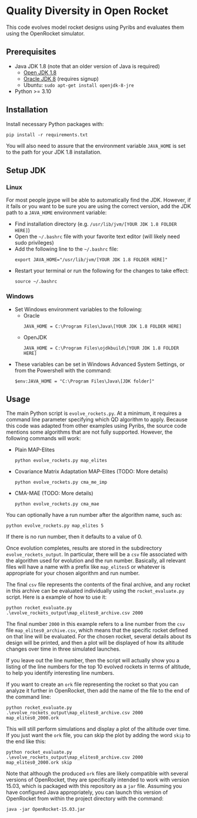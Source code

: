 # Quality Diversity in Open Rocket

This code evolves model rocket designs using Pyribs and evaluates them using
the OpenRocket simulator.

## Prerequisites
- Java JDK 1.8 (note that an older version of Java is required)
     - [Open JDK 1.8](https://github.com/ojdkbuild/ojdkbuild)
     - [Oracle JDK 8](https://www.oracle.com/java/technologies/javase/javase8-archive-downloads.html) (requires signup)
     - Ubuntu: `sudo apt-get install openjdk-8-jre`
- Python >= 3.10

## Installation

Install necessary Python packages with:
```
pip install -r requirements.txt
```
You will also need to assure that the environment variable 
`JAVA_HOME` is set to the path for your JDK 1.8 installation.

## Setup JDK

### Linux
For most people jpype will be able to automatically find the JDK. However, if it fails or you want to be sure you are using the correct version, add the JDK path to a `JAVA_HOME` environment variable:
- Find installation directory (e.g. `/usr/lib/jvm/[YOUR JDK 1.8 FOLDER HERE]`)
- Open the `~/.bashrc` file with your favorite text editor (will likely need sudo privileges)
- Add the following line to the `~/.bashrc` file:
    ```
    export JAVA_HOME="/usr/lib/jvm/[YOUR JDK 1.8 FOLDER HERE]"
    ```
- Restart your terminal or run the following for the changes to take effect:
    ```
    source ~/.bashrc
    ```

### Windows

- Set Windows environment variables to the following:
    - Oracle
        ```
        JAVA_HOME = C:\Program Files\Java\[YOUR JDK 1.8 FOLDER HERE]
        ```
    - OpenJDK
        ```
        JAVA_HOME = C:\Program Files\ojdkbuild\[YOUR JDK 1.8 FOLDER HERE]
        ```
- These variables can be set in Windows Advanced System Settings, or from the Powershell with the command:
   ```
   $env:JAVA_HOME = "C:\Program Files\Java\[JDK folder]"
   ```

## Usage

The main Python script is `evolve_rockets.py`. At a minimum, it requires a command line
parameter specifying which QD algorithm to apply. Because this code was adapted from 
other examples using Pyribs, the source code mentions some algorithms that are not
fully supported. However, the following commands will work:

+ Plain MAP-Elites
  ```
  python evolve_rockets.py map_elites
  ```
+ Covariance Matrix Adaptation MAP-Elites (TODO: More details)
  ```
  python evolve_rockets.py cma_me_imp
  ```
+ CMA-MAE (TODO: More details)
  ```
  python evolve_rockets.py cma_mae
  ```

You can optionally have a run number after the algorithm name, such as:
```
python evolve_rockets.py map_elites 5
```
If there is no run number, then it defaults to a value of 0.
 
Once evolution completes, results are stored in the subdirectory `evolve_rockets_output`.
In particular, there will be a `csv` file associated with the algorithm used 
for evolution and the run number. Basically, all relevant files will have a name with a
prefix like `map_elites5` or whatever is appropriate for your chosen algorithm and run number.

The final `csv` file represents the contents of the final archive, and any
rocket in this archive can be evaluated individually using the `rocket_evaluate.py`
script. Here is a example of how to use it:
```
python rocket_evaluate.py .\evolve_rockets_output\map_elites0_archive.csv 2000
```
The final number `2000` in this example refers to a line number from the `csv` file
`map_elites0_archive.csv`, which means that the specific rocket defined on that line
will be evaluated. For the chosen rocket, several details about its design will be
printed, and then a plot will be displayed of how its altitude changes over time
in three simulated launches.

If you leave out the line number, then the script will actually show you
a listing of the line numbers for the top 10 evolved rockets in terms of altitude,
to help you identify interesting line numbers.

If you want to create an `ork` file representing the rocket so that you can analyze it
further in OpenRocket, then add the name of the file to the end of the command line:
```
python rocket_evaluate.py .\evolve_rockets_output\map_elites0_archive.csv 2000 map_elites0_2000.ork
```
This will still perform simulations and display a plot of the altitude over time.
If you just want the `ork` file, you can skip the plot by adding the word `skip`
to the end like this:
```
python rocket_evaluate.py .\evolve_rockets_output\map_elites0_archive.csv 2000 map_elites0_2000.ork skip
```

Note that although the produced `ork` files are likely compatible with several versions of OpenRocket,
they are specifically intended to work with version 15.03, which is packaged with this
repository as a `jar` file. Assuming you have configured Java appropriately, you can
launch this version of OpenRocket from within the project directory with the command:
```
java -jar OpenRocket-15.03.jar
```
